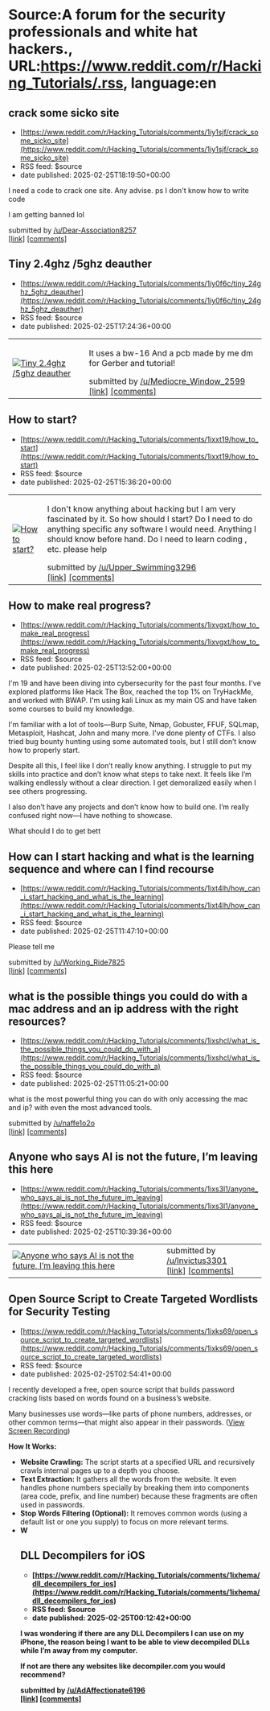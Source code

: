 # Source:A forum for the security professionals and white hat hackers., URL:https://www.reddit.com/r/Hacking_Tutorials/.rss, language:en

## crack some sicko site
 - [https://www.reddit.com/r/Hacking_Tutorials/comments/1iy1sjf/crack_some_sicko_site](https://www.reddit.com/r/Hacking_Tutorials/comments/1iy1sjf/crack_some_sicko_site)
 - RSS feed: $source
 - date published: 2025-02-25T18:19:50+00:00

<!-- SC_OFF --><div class="md"><p>I need a code to crack one site. Any advise. ps I don&#39;t know how to write code</p> <p>I am getting banned lol</p> </div><!-- SC_ON --> &#32; submitted by &#32; <a href="https://www.reddit.com/user/Dear-Association8257"> /u/Dear-Association8257 </a> <br/> <span><a href="https://www.reddit.com/r/Hacking_Tutorials/comments/1iy1sjf/crack_some_sicko_site/">[link]</a></span> &#32; <span><a href="https://www.reddit.com/r/Hacking_Tutorials/comments/1iy1sjf/crack_some_sicko_site/">[comments]</a></span>

## Tiny 2.4ghz /5ghz deauther
 - [https://www.reddit.com/r/Hacking_Tutorials/comments/1iy0f6c/tiny_24ghz_5ghz_deauther](https://www.reddit.com/r/Hacking_Tutorials/comments/1iy0f6c/tiny_24ghz_5ghz_deauther)
 - RSS feed: $source
 - date published: 2025-02-25T17:24:36+00:00

<table> <tr><td> <a href="https://www.reddit.com/r/Hacking_Tutorials/comments/1iy0f6c/tiny_24ghz_5ghz_deauther/"> <img src="https://b.thumbs.redditmedia.com/P75ENA7ycN1US4m_rs1rz7iWgjMun6Di8MdskWVmgCI.jpg" alt="Tiny 2.4ghz /5ghz deauther" title="Tiny 2.4ghz /5ghz deauther" /> </a> </td><td> <!-- SC_OFF --><div class="md"><p>It uses a bw-16 And a pcb made by me dm for Gerber and tutorial!</p> </div><!-- SC_ON --> &#32; submitted by &#32; <a href="https://www.reddit.com/user/Mediocre_Window_2599"> /u/Mediocre_Window_2599 </a> <br/> <span><a href="https://www.reddit.com/gallery/1iy0f6c">[link]</a></span> &#32; <span><a href="https://www.reddit.com/r/Hacking_Tutorials/comments/1iy0f6c/tiny_24ghz_5ghz_deauther/">[comments]</a></span> </td></tr></table>

## How to start?
 - [https://www.reddit.com/r/Hacking_Tutorials/comments/1ixxt19/how_to_start](https://www.reddit.com/r/Hacking_Tutorials/comments/1ixxt19/how_to_start)
 - RSS feed: $source
 - date published: 2025-02-25T15:36:20+00:00

<table> <tr><td> <a href="https://www.reddit.com/r/Hacking_Tutorials/comments/1ixxt19/how_to_start/"> <img src="https://preview.redd.it/wtmrkxvh1ble1.jpeg?width=320&amp;crop=smart&amp;auto=webp&amp;s=c484614ab63f9f2581debd69fb2a9b4e951b3d06" alt="How to start?" title="How to start?" /> </a> </td><td> <!-- SC_OFF --><div class="md"><p>I don&#39;t know anything about hacking but I am very fascinated by it. So how should I start? Do I need to do anything specific any software I would need. Anything I should know before hand. Do I need to learn coding , etc. please help </p> </div><!-- SC_ON --> &#32; submitted by &#32; <a href="https://www.reddit.com/user/Upper_Swimming3296"> /u/Upper_Swimming3296 </a> <br/> <span><a href="https://i.redd.it/wtmrkxvh1ble1.jpeg">[link]</a></span> &#32; <span><a href="https://www.reddit.com/r/Hacking_Tutorials/comments/1ixxt19/how_to_start/">[comments]</a></span> </td></tr></table>

## How to make real progress?
 - [https://www.reddit.com/r/Hacking_Tutorials/comments/1ixvgxt/how_to_make_real_progress](https://www.reddit.com/r/Hacking_Tutorials/comments/1ixvgxt/how_to_make_real_progress)
 - RSS feed: $source
 - date published: 2025-02-25T13:52:00+00:00

<!-- SC_OFF --><div class="md"><p>I&#39;m 19 and have been diving into cybersecurity for the past four months. I&#39;ve explored platforms like Hack The Box, reached the top 1% on TryHackMe, and worked with BWAP. I&#39;m using kali Linux as my main OS and have taken some courses to build my knowledge.</p> <p>I&#39;m familiar with a lot of tools—Burp Suite, Nmap, Gobuster, FFUF, SQLmap, Metasploit, Hashcat, John and many more. I&#39;ve done plenty of CTFs. I also tried bug bounty hunting using some automated tools, but I still don’t know how to properly start.</p> <p>Despite all this, I feel like I don’t really know anything. I struggle to put my skills into practice and don’t know what steps to take next. It feels like I’m walking endlessly without a clear direction. I get demoralized easily when I see others progressing.</p> <p>I also don’t have any projects and don’t know how to build one. I’m really confused right now—I have nothing to showcase.</p> <p>What should I do to get bett

## How can I start hacking and what is the learning sequence and where can I find recourse
 - [https://www.reddit.com/r/Hacking_Tutorials/comments/1ixt4lh/how_can_i_start_hacking_and_what_is_the_learning](https://www.reddit.com/r/Hacking_Tutorials/comments/1ixt4lh/how_can_i_start_hacking_and_what_is_the_learning)
 - RSS feed: $source
 - date published: 2025-02-25T11:47:10+00:00

<!-- SC_OFF --><div class="md"><p>Please tell me</p> </div><!-- SC_ON --> &#32; submitted by &#32; <a href="https://www.reddit.com/user/Working_Ride7825"> /u/Working_Ride7825 </a> <br/> <span><a href="https://www.reddit.com/r/Hacking_Tutorials/comments/1ixt4lh/how_can_i_start_hacking_and_what_is_the_learning/">[link]</a></span> &#32; <span><a href="https://www.reddit.com/r/Hacking_Tutorials/comments/1ixt4lh/how_can_i_start_hacking_and_what_is_the_learning/">[comments]</a></span>

## what is the possible things you could do with a mac address and an ip address with the right resources?
 - [https://www.reddit.com/r/Hacking_Tutorials/comments/1ixshcl/what_is_the_possible_things_you_could_do_with_a](https://www.reddit.com/r/Hacking_Tutorials/comments/1ixshcl/what_is_the_possible_things_you_could_do_with_a)
 - RSS feed: $source
 - date published: 2025-02-25T11:05:21+00:00

<!-- SC_OFF --><div class="md"><p>what is the most powerful thing you can do with only accessing the mac and ip? with even the most advanced tools.</p> </div><!-- SC_ON --> &#32; submitted by &#32; <a href="https://www.reddit.com/user/naffe1o2o"> /u/naffe1o2o </a> <br/> <span><a href="https://www.reddit.com/r/Hacking_Tutorials/comments/1ixshcl/what_is_the_possible_things_you_could_do_with_a/">[link]</a></span> &#32; <span><a href="https://www.reddit.com/r/Hacking_Tutorials/comments/1ixshcl/what_is_the_possible_things_you_could_do_with_a/">[comments]</a></span>

## Anyone who says AI is not the future, I’m leaving this here
 - [https://www.reddit.com/r/Hacking_Tutorials/comments/1ixs3l1/anyone_who_says_ai_is_not_the_future_im_leaving](https://www.reddit.com/r/Hacking_Tutorials/comments/1ixs3l1/anyone_who_says_ai_is_not_the_future_im_leaving)
 - RSS feed: $source
 - date published: 2025-02-25T10:39:36+00:00

<table> <tr><td> <a href="https://www.reddit.com/r/Hacking_Tutorials/comments/1ixs3l1/anyone_who_says_ai_is_not_the_future_im_leaving/"> <img src="https://external-preview.redd.it/d21qaTFwYmprOWxlMeRvWJ2L_6TYqmoXgqoniz0qfLm4iNUKeOSVadlb3gNt.png?width=640&amp;crop=smart&amp;auto=webp&amp;s=d06f45f78e8cf2895ffc3cd846f63c6c12fda96f" alt="Anyone who says AI is not the future, I’m leaving this here" title="Anyone who says AI is not the future, I’m leaving this here" /> </a> </td><td> &#32; submitted by &#32; <a href="https://www.reddit.com/user/Invictus3301"> /u/Invictus3301 </a> <br/> <span><a href="https://v.redd.it/9qapx4ljk9le1">[link]</a></span> &#32; <span><a href="https://www.reddit.com/r/Hacking_Tutorials/comments/1ixs3l1/anyone_who_says_ai_is_not_the_future_im_leaving/">[comments]</a></span> </td></tr></table>

## Open Source Script to Create Targeted Wordlists for Security Testing
 - [https://www.reddit.com/r/Hacking_Tutorials/comments/1ixks69/open_source_script_to_create_targeted_wordlists](https://www.reddit.com/r/Hacking_Tutorials/comments/1ixks69/open_source_script_to_create_targeted_wordlists)
 - RSS feed: $source
 - date published: 2025-02-25T02:54:41+00:00

<!-- SC_OFF --><div class="md"><p>I recently developed a free, open source script that builds password cracking lists based on words found on a business’s website.</p> <p>Many businesses use words—like parts of phone numbers, addresses, or other common terms—that might also appear in their passwords. (<a href="https://substack.com/@darkmarc/note/c-95997810">View Screen Recording</a>)</p> <p><strong>How It Works:</strong></p> <ul> <li><strong>Website Crawling:</strong> The script starts at a specified URL and recursively crawls internal pages up to a depth you choose.</li> <li><strong>Text Extraction:</strong> It gathers all the words from the website. It even handles phone numbers specially by breaking them into components (area code, prefix, and line number) because these fragments are often used in passwords.</li> <li><strong>Stop Words Filtering (Optional):</strong> It removes common words (using a default list or one you supply) to focus on more relevant terms.</li> <li><strong>W

## DLL Decompilers for iOS
 - [https://www.reddit.com/r/Hacking_Tutorials/comments/1ixhema/dll_decompilers_for_ios](https://www.reddit.com/r/Hacking_Tutorials/comments/1ixhema/dll_decompilers_for_ios)
 - RSS feed: $source
 - date published: 2025-02-25T00:12:42+00:00

<!-- SC_OFF --><div class="md"><p>I was wondering if there are any DLL Decompilers I can use on my iPhone, the reason being I want to be able to view decompiled DLLs while I’m away from my computer.</p> <p>If not are there any websites like decompiler.com you would recommend?</p> </div><!-- SC_ON --> &#32; submitted by &#32; <a href="https://www.reddit.com/user/AdAffectionate6196"> /u/AdAffectionate6196 </a> <br/> <span><a href="https://www.reddit.com/r/Hacking_Tutorials/comments/1ixhema/dll_decompilers_for_ios/">[link]</a></span> &#32; <span><a href="https://www.reddit.com/r/Hacking_Tutorials/comments/1ixhema/dll_decompilers_for_ios/">[comments]</a></span>


